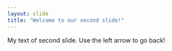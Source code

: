 ```yaml
---
layout: slide
title: "Welcome to our second slide!"
---
```

My text of second slide.
Use the left arrow to go back!
